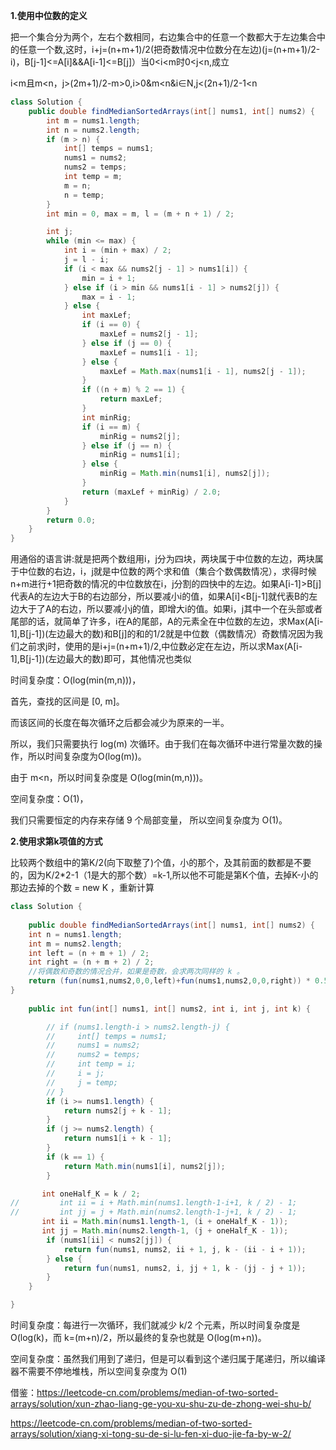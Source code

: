 **1.使用中位数的定义**

把一个集合分为两个，左右个数相同，右边集合中的任意一个数都大于左边集合中的任意一个数,这时，i+j=(n+m+1)/2(把奇数情况中位数分在左边)(j=(n+m+1)/2-i)，B[j-1]<=A[i]&&A[i-1]<=B[j]）当0<i<m时0<j<n,成立

i<m且m<n，j>(2m+1)/2-m>0,i>0&m<n&i∈N,j<(2n+1)/2-1<n

```java
class Solution {
    public double findMedianSortedArrays(int[] nums1, int[] nums2) {
        int m = nums1.length;
        int n = nums2.length;
        if (m > n) {
            int[] temps = nums1;
            nums1 = nums2;
            nums2 = temps;
            int temp = m;
            m = n;
            n = temp;
        }
        int min = 0, max = m, l = (m + n + 1) / 2;

        int j;
        while (min <= max) {
            int i = (min + max) / 2;
            j = l - i;
            if (i < max && nums2[j - 1] > nums1[i]) {
                min = i + 1;
            } else if (i > min && nums1[i - 1] > nums2[j]) {
                max = i - 1;
            } else {
                int maxLef;
                if (i == 0) {
                    maxLef = nums2[j - 1];
                } else if (j == 0) {
                    maxLef = nums1[i - 1];
                } else {
                    maxLef = Math.max(nums1[i - 1], nums2[j - 1]);
                }
                if ((n + m) % 2 == 1) {
                    return maxLef;
                }
                int minRig;
                if (i == m) {
                    minRig = nums2[j];
                } else if (j == n) {
                    minRig = nums1[i];
                } else {
                    minRig = Math.min(nums1[i], nums2[j]);
                }
                return (maxLef + minRig) / 2.0;
            }
        }
        return 0.0;
    }
}
```

用通俗的语言讲:就是把两个数组用i，j分为四块，两块属于中位数的左边，两块属于中位数的右边，i，j就是中位数的两个求和值（集合个数偶数情况），求得时候n+m进行+1把奇数的情况的中位数放在i，j分割的四快中的左边。如果A[i-1]>B[j]代表A的左边大于B的右边部分，所以要减小i的值，如果A[i]<B[j-1]就代表B的左边大于了A的右边，所以要减小j的值，即增大i的值。如果i，j其中一个在头部或者尾部的话，就简单了许多，i在A的尾部，A的元素全在中位数的左边，求Max(A[i-1],B[j-1])(左边最大的数)和B[j]的和的1/2就是中位数（偶数情况）奇数情况因为我们之前求j时，使用的是i+j=(n+m+1)/2,中位数必定在左边，所以求Max(A[i-1],B[j-1])(左边最大的数)即可，其他情况也类似

时间复杂度：O(log(min(m,n)))，

首先，查找的区间是 [0, m]。

而该区间的长度在每次循环之后都会减少为原来的一半。

所以，我们只需要执行 log(m) 次循环。由于我们在每次循环中进行常量次数的操作，所以时间复杂度为O(log(m))。

由于 m<n，所以时间复杂度是 O(log(min(m,n)))。

空间复杂度：O(1)，

我们只需要恒定的内存来存储 9 个局部变量， 所以空间复杂度为 O(1)。

**2.使用求第k项值的方式**

比较两个数组中的第K/2(向下取整了)个值，小的那个，及其前面的数都是不要的，因为K/2*2-1（1是大的那个数）=k-1,所以他不可能是第K个值，去掉K-小的那边去掉的个数 = new K ，重新计算

```java
class Solution {
    
    public double findMedianSortedArrays(int[] nums1, int[] nums2) {
    int n = nums1.length;
    int m = nums2.length;
    int left = (n + m + 1) / 2;
    int right = (n + m + 2) / 2;
    //将偶数和奇数的情况合并，如果是奇数，会求两次同样的 k 。
    return (fun(nums1,nums2,0,0,left)+fun(nums1,nums2,0,0,right)) * 0.5;  
}
    
    public int fun(int[] nums1, int[] nums2, int i, int j, int k) {

        // if (nums1.length-i > nums2.length-j) {
        //     int[] temps = nums1;
        //     nums1 = nums2;
        //     nums2 = temps;
        //     int temp = i;
        //     i = j;
        //     j = temp;
        // }
        if (i >= nums1.length) {
            return nums2[j + k - 1];
        }
        if (j >= nums2.length) {
            return nums1[i + k - 1];
        }
        if (k == 1) {
            return Math.min(nums1[i], nums2[j]);
        }

       int oneHalf_K = k / 2;
//         int ii = i + Math.min(nums1.length-1-i+1, k / 2) - 1;
//         int jj = j + Math.min(nums2.length-1-j+1, k / 2) - 1;
       int ii = Math.min(nums1.length-1, (i + oneHalf_K - 1));
       int jj = Math.min(nums2.length-1, (j + oneHalf_K - 1));
        if (nums1[ii] < nums2[jj]) {
            return fun(nums1, nums2, ii + 1, j, k - (ii - i + 1));
        } else {
            return fun(nums1, nums2, i, jj + 1, k - (jj - j + 1));
        }
    }

}
```

时间复杂度：每进行一次循环，我们就减少 k/2 个元素，所以时间复杂度是 O(log(k)，而 k=(m+n)/2，所以最终的复杂也就是 O(log(m+n))。

空间复杂度：虽然我们用到了递归，但是可以看到这个递归属于尾递归，所以编译器不需要不停地堆栈，所以空间复杂度为 O(1)

借鉴：https://leetcode-cn.com/problems/median-of-two-sorted-arrays/solution/xun-zhao-liang-ge-you-xu-shu-zu-de-zhong-wei-shu-b/

https://leetcode-cn.com/problems/median-of-two-sorted-arrays/solution/xiang-xi-tong-su-de-si-lu-fen-xi-duo-jie-fa-by-w-2/
